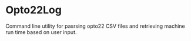 # Opto22Log
Command line utility for pasrsing opto22 CSV files and retrieving machine run time based on user input.

